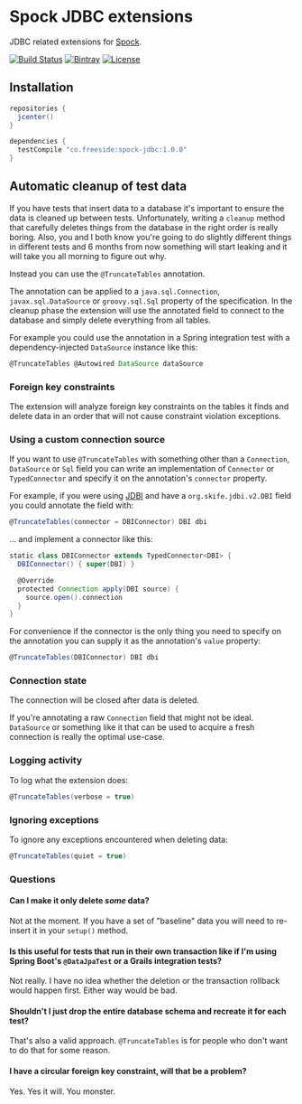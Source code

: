 # Spock JDBC extensions

JDBC related extensions for [Spock](http://spockframework.org).

[![Build Status](https://travis-ci.org/robfletcher/spock-jdbc.svg?branch=master)](https://travis-ci.org/robfletcher/spock-jdbc)
[![Bintray](https://img.shields.io/bintray/v/robfletcher/maven/spock-jdbc.svg?maxAge=2592000)](https://github.com/robfletcher/spock-jdbc)
[![License](https://img.shields.io/badge/license-Apache%202-blue.svg)](https://raw.githubusercontent.com/robfletcher/spock-jdbc/master/LICENSE)

## Installation

```groovy
repositories {
  jcenter()
}

dependencies {
  testCompile "co.freeside:spock-jdbc:1.0.0"
}
```

## Automatic cleanup of test data

If you have tests that insert data to a database it's important to ensure the data is cleaned up between tests.
Unfortunately, writing a `cleanup` method that carefully deletes things from the database in the right order is really boring.
Also, you and I both know you're going to do slightly different things in different tests and 6 months from now something will start leaking and it will take you all morning to figure out why.

Instead you can use the `@TruncateTables` annotation.

The annotation can be applied to a `java.sql.Connection`, `javax.sql.DataSource` or `groovy.sql.Sql` property of the specification.
In the cleanup phase the extension will use the annotated field to connect to the database and simply delete everything from all tables.

For example you could use the annotation in a Spring integration test with a dependency-injected `DataSource` instance like this:

```groovy
@TruncateTables @Autowired DataSource dataSource
```

### Foreign key constraints

The extension will analyze foreign key constraints on the tables it finds and delete data in an order that will not cause constraint violation exceptions.

### Using a custom connection source

If you want to use `@TruncateTables` with something other than a `Connection`, `DataSource` or `Sql` field you can write an implementation of `Connector` or `TypedConnector` and specify it on the annotation's `connector` property.

For example, if you were using [JDBI](http://jdbi.org/) and have a `org.skife.jdbi.v2.DBI` field you could annotate the field with:

```groovy
@TruncateTables(connector = DBIConnector) DBI dbi
```

… and implement a connector like this:

```groovy
static class DBIConnector extends TypedConnector<DBI> {
  DBIConnector() { super(DBI) }

  @Override
  protected Connection apply(DBI source) {
    source.open().connection
  }
}
```

For convenience if the connector is the only thing you need to specify on the annotation you can supply it as the annotation's `value` property:

```groovy
@TruncateTables(DBIConnector) DBI dbi
```

### Connection state

The connection will be closed after data is deleted.

If you're annotating a raw `Connection` field that might not be ideal.
`DataSource` or something like it that can be used to acquire a fresh connection is really the optimal use-case.

### Logging activity

To log what the extension does:

```groovy
@TruncateTables(verbose = true)
```

### Ignoring exceptions

To ignore any exceptions encountered when deleting data:
 
```groovy
@TruncateTables(quiet = true)
```
### Questions

#### Can I make it only delete _some_ data?

Not at the moment.
If you have a set of "baseline" data you will need to re-insert it in your `setup()` method.

#### Is this useful for tests that run in their own transaction like if I'm using Spring Boot's `@DataJpaTest` or a Grails integration tests?

Not really.
I have no idea whether the deletion or the transaction rollback would happen first.
Either way would be bad.

#### Shouldn't I just drop the entire database schema and recreate it for each test?

That's also a valid approach.
`@TruncateTables` is for people who don't want to do that for some reason.

#### I have a circular foreign key constraint, will that be a problem?

Yes. 
Yes it will. 
You monster.
